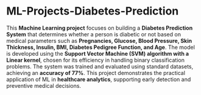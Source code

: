 # ML-Projects-Diabetes-Prediction
This **Machine Learning project** focuses on building a **Diabetes Prediction System** that determines whether a person is diabetic or not based on medical parameters such as **Pregnancies, Glucose, Blood Pressure, Skin Thickness, Insulin, BMI, Diabetes Pedigree Function, and Age**. The model is developed using the **Support Vector Machine (SVM) algorithm with a Linear kernel**, chosen for its efficiency in handling binary classification problems. The system was trained and evaluated using standard datasets, achieving an **accuracy of 77%**. This project demonstrates the practical application of ML in **healthcare analytics**, supporting early detection and preventive medical decisions.
